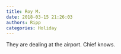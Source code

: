 ```yaml
---
title: Roy M.
date: 2018-03-15 21:26:03
authors: Ripp
categories: Holiday
---
```


 They are dealing at the airport. 
Chief knows.